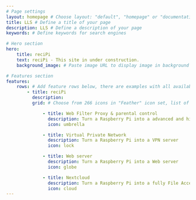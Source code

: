 ```yaml
---
# Page settings
layout: homepage # Choose layout: "default", "homepage" or "documentation-archive"
title: LLS # Define a title of your page
description: LLS # Define a description of your page
keywords: # Define keywords for search engines

# Hero section
hero:
    title: reciPi
    text: reciPi - This site in under construction.
    background_image: # Paste image URL to display image in background of hero section

# Features section
features:
    rows: # Add feature rows below, there are examples with all available options
        - title: reciPi
          description: 
          grid: # Choose from 266 icons in "Feather" icon set, list of all icons is available here - https://feathericons.com

              - title: Web Filter Proxy & parental control
                description: Turn a Raspberry Pi into a advanced and highly configurable web filter and parental control proxy with Privoxy, Squid and SquidGuard
                icon: umbrella

              - title: Virtual Private Network
                description: Turn a Raspberry Pi into a VPN server
                icon: lock

              - title: Web server
                description: Turn a Raspberry Pi into a Web server
                icon: globe

              - title: Nextcloud
                description: Turn a Raspberry Pi into a fully File Access and sync platform
                icon: cloud
---
```

